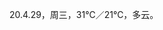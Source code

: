 <link href="../../css/style.css" rel="stylesheet" type="text/css" />

<span class="fzzy">20.4.29，周三，31℃／21℃，多云。

